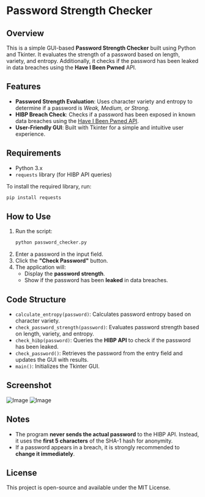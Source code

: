 # Password Strength Checker

## Overview
This is a simple GUI-based **Password Strength Checker** built using Python and Tkinter. It evaluates the strength of a password based on length, variety, and entropy. Additionally, it checks if the password has been leaked in data breaches using the **Have I Been Pwned** API.

## Features
- **Password Strength Evaluation**: Uses character variety and entropy to determine if a password is *Weak, Medium, or Strong*.
- **HIBP Breach Check**: Checks if a password has been exposed in known data breaches using the [Have I Been Pwned API](https://haveibeenpwned.com/).
- **User-Friendly GUI**: Built with Tkinter for a simple and intuitive user experience.

## Requirements
- Python 3.x
- `requests` library (for HIBP API queries)

To install the required library, run:
```bash
pip install requests
```

## How to Use
1. Run the script:
   ```bash
   python password_checker.py
   ```
2. Enter a password in the input field.
3. Click the **"Check Password"** button.
4. The application will:
   - Display the **password strength**.
   - Show if the password has been **leaked** in data breaches.

## Code Structure
- `calculate_entropy(password)`: Calculates password entropy based on character variety.
- `check_password_strength(password)`: Evaluates password strength based on length, variety, and entropy.
- `check_hibp(password)`: Queries the **HIBP API** to check if the password has been leaked.
- `check_password()`: Retrieves the password from the entry field and updates the GUI with results.
- `main()`: Initializes the Tkinter GUI.

## Screenshot
![Image](https://github.com/user-attachments/assets/3399c403-c458-4463-afbc-e1a45195263f)
![Image](https://github.com/user-attachments/assets/03261392-628e-427c-b984-273e2203f558)

## Notes
- The program **never sends the actual password** to the HIBP API. Instead, it uses the **first 5 characters** of the SHA-1 hash for anonymity.
- If a password appears in a breach, it is strongly recommended to **change it immediately**.

## License
This project is open-source and available under the MIT License.

